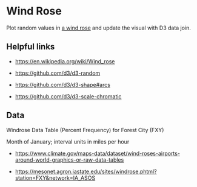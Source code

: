 # Wind Rose

Plot random values in [a wind rose](https://en.wikipedia.org/wiki/Wind_rose) and update the visual with D3 data join.

## Helpful links

- https://en.wikipedia.org/wiki/Wind_rose

- https://github.com/d3/d3-random

- https://github.com/d3/d3-shape#arcs

- https://github.com/d3/d3-scale-chromatic

## Data

Windrose Data Table (Percent Frequency) for Forest City (FXY)

Month of January; interval units in miles per hour

- https://www.climate.gov/maps-data/dataset/wind-roses-airports-around-world-graphics-or-raw-data-tables

- https://mesonet.agron.iastate.edu/sites/windrose.phtml?station=FXY&network=IA_ASOS
